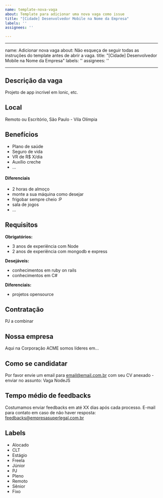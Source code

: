 ```yaml
---
name: template-nova-vaga
about: Template para adicionar uma nova vaga como issue
title: "[Cidade] Desenvolvedor Mobile na Nome da Empresa"
labels: ''
assignees: ''

---
```


---
name: Adicionar nova vaga
about: Não esqueça de seguir todas as instruções do template antes de abrir a vaga.
title: "[Cidade] Desenvolvedor Mobile na Nome da Empresa"
labels: ''
assignees: ''

---

<!--
==================================================
POR FAVOR, SÓ POSTE SE A VAGA FOR PARA IONIC!

Não faça distinção de gênero no título da vaga.

Exemplo: `[São Paulo] Desenvolvedor Ionic na NOME DA EMPRESA`
==================================================
-->

## Descrição da vaga

Projeto de app incrível em Ionic, etc.


## Local

Remoto ou Escritório, São Paulo - Vila Olímpia


## Benefícios

- Plano de saúde
- Seguro de vida
- VR de R$ X/dia
- Auxílio creche
- ...

#### Diferenciais

- 2 horas de almoço
- monte a sua máquina como desejar
- frigobar sempre cheio :P
- sala de jogos
- ...

## Requisitos

**Obrigatórios:**
- 3 anos de experiência com Node
- 2 anos de experiência com mongodb e express

**Desejáveis:**
- conhecimentos em ruby on rails
- conhecimentos em C#

**Diferenciais:**
- projetos opensource


## Contratação

PJ a combinar


## Nossa empresa

Aqui na Corporação ACME somos líderes em...


## Como se candidatar

Por favor envie um email para email@email.com.br com seu CV anexado - enviar no assunto: Vaga NodeJS


## Tempo médio de feedbacks

Costumamos enviar feedbacks em até XX dias após cada processo.
E-mail para contato em caso de não haver resposta: feedbacks@empresasuperlegal.com.br


## Labels

- Alocado
- CLT
- Estágio
- Freela
- Júnior
- PJ
- Pleno
- Remoto
- Sênior
- Fixo
